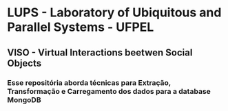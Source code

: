 # LUPS - Laboratory of Ubiquitous and Parallel Systems - UFPEL
## VISO - Virtual Interactions beetwen Social Objects
### Esse repositória aborda técnicas para Extração, Transformação e Carregamento dos dados para a database MongoDB 
